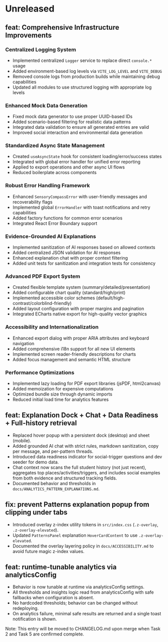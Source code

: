 # Unreleased

## feat: Comprehensive Infrastructure Improvements

### Centralized Logging System
- Implemented centralized `Logger` service to replace direct `console.*` usage
- Added environment-based log levels via `VITE_LOG_LEVEL` and `VITE_DEBUG`
- Removed console logs from production builds while maintaining debug capabilities
- Updated all modules to use structured logging with appropriate log levels

### Enhanced Mock Data Generation
- Fixed mock data generator to use proper UUID-based IDs
- Added scenario-based filtering for realistic data patterns
- Integrated data validation to ensure all generated entries are valid
- Improved social interaction and environmental data generation

### Standardized Async State Management
- Created `useAsyncState` hook for consistent loading/error/success states
- Integrated with global error handler for unified error reporting
- Applied to export operations and other async UI flows
- Reduced boilerplate across components

### Robust Error Handling Framework
- Enhanced `SensoryCompassError` with user-friendly messages and recoverability flags
- Implemented global `ErrorHandler` with toast notifications and retry capabilities
- Added factory functions for common error scenarios
- Integrated React Error Boundary support

### Evidence-Grounded AI Explanations
- Implemented sanitization of AI responses based on allowed contexts
- Added centralized JSON validation for AI responses
- Enhanced explanation chat with proper context filtering
- Added unit tests for sanitization and integration tests for consistency

### Advanced PDF Export System
- Created flexible template system (summary/detailed/presentation)
- Added configurable chart quality (standard/high/print)
- Implemented accessible color schemes (default/high-contrast/colorblind-friendly)
- Added layout configuration with proper margins and pagination
- Integrated ECharts native export for high-quality vector graphics

### Accessibility and Internationalization
- Enhanced export dialog with proper ARIA attributes and keyboard navigation
- Added comprehensive i18n support for all new UI elements
- Implemented screen reader-friendly descriptions for charts
- Added focus management and semantic HTML structure

### Performance Optimizations
- Implemented lazy loading for PDF export libraries (jsPDF, html2canvas)
- Added memoization for expensive computations
- Optimized bundle size through dynamic imports
- Reduced initial load time for analytics features

## feat: Explanation Dock + Chat + Data Readiness + Full-history retrieval
- Replaced hover popup with a persistent dock (desktop) and sheet (mobile).
- Added grounded AI chat with strict rules, markdown sanitization, copy per message, and per-pattern threads.
- Introduced data readiness indicator for social-trigger questions and dev seeder for demo data.
- Chat context now scans the full student history (not just recent), aggregates top places/activities/triggers, and includes social examples from both evidence and structured tracking fields.
- Documented behavior and thresholds in `docs/ANALYTICS_PATTERN_EXPLANATIONS.md`.

## fix: prevent Patterns explanation popup from clipping under tabs
- Introduced overlay z-index utility tokens in `src/index.css` (`.z-overlay`, `.z-overlay-elevated`).
- Updated `PatternsPanel` explanation `HoverCardContent` to use `.z-overlay-elevated`.
- Documented the overlay layering policy in `docs/ACCESSIBILITY.md` to avoid future magic z-index values.

## feat: runtime-tunable analytics via analyticsConfig
- Behavior is now tunable at runtime via analyticsConfig settings.
- All thresholds and insights logic read from analyticsConfig with safe fallbacks when configuration is absent.
- No hardcoded thresholds; behavior can be changed without redeploying.
- On analytics failure, minimal safe results are returned and a single toast notification is shown.

Note: This entry will be moved to CHANGELOG.md upon merge when Task 2 and Task 5 are confirmed complete.

